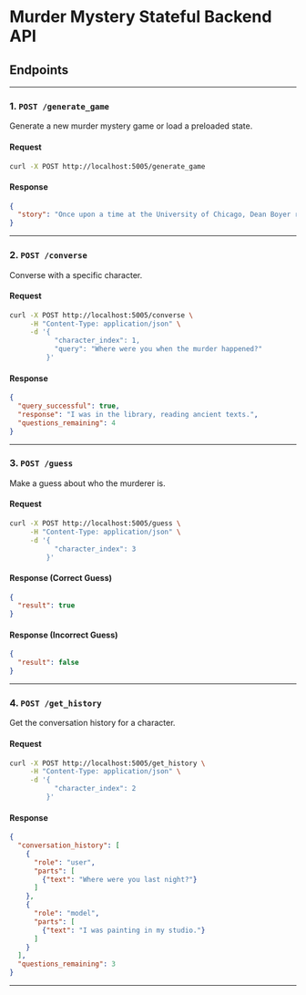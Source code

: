 # Murder Mystery Stateful Backend API

## Endpoints

---

### 1. `POST /generate_game`
Generate a new murder mystery game or load a preloaded state.

#### Request
```bash
curl -X POST http://localhost:5005/generate_game
```

#### Response
```json
{
  "story": "Once upon a time at the University of Chicago, Dean Boyer rode his bike across campus..."
}
```

---

### 2. `POST /converse`
Converse with a specific character.

#### Request
```bash
curl -X POST http://localhost:5005/converse \
     -H "Content-Type: application/json" \
     -d '{
           "character_index": 1,
           "query": "Where were you when the murder happened?"
         }'
```

#### Response
```json
{
  "query_successful": true,
  "response": "I was in the library, reading ancient texts.",
  "questions_remaining": 4
}
```

---

### 3. `POST /guess`
Make a guess about who the murderer is.

#### Request
```bash
curl -X POST http://localhost:5005/guess \
     -H "Content-Type: application/json" \
     -d '{
           "character_index": 3
         }'
```

#### Response (Correct Guess)
```json
{
  "result": true
}
```

#### Response (Incorrect Guess)
```json
{
  "result": false
}
```

---

### 4. `POST /get_history`
Get the conversation history for a character.

#### Request
```bash
curl -X POST http://localhost:5005/get_history \
     -H "Content-Type: application/json" \
     -d '{
           "character_index": 2
         }'
```

#### Response
```json
{
  "conversation_history": [
    {
      "role": "user",
      "parts": [
        {"text": "Where were you last night?"}
      ]
    },
    {
      "role": "model",
      "parts": [
        {"text": "I was painting in my studio."}
      ]
    }
  ],
  "questions_remaining": 3
}
```

---
